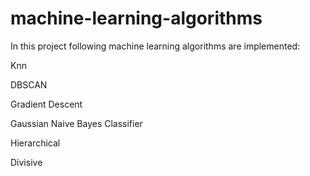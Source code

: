 # machine-learning-algorithms
<p>In this project following machine learning algorithms are implemented:</p>
<p>Knn</p>
<p>DBSCAN</p>
<p>Gradient Descent</p>
<p>Gaussian Naive Bayes Classifier</p>
<p>Hierarchical</p>
<p>Divisive</p>
